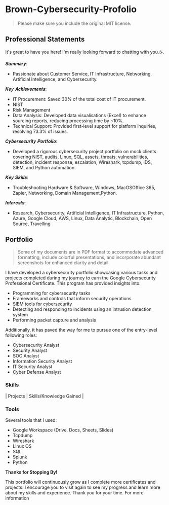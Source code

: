 # Brown-Cybersecurity-Profolio
> Please make sure you include the original MIT license.
 
## Professional Statements
It's great to have you here! I'm really looking forward to chatting with you.☕.

𝑺𝒖𝒎𝒎𝒂𝒓𝒚: 
* Passionate about Customer Service, IT Infrastructure, Networking, Artificial Intelligence, and Cybersecurity.

𝑲𝒆𝒚 𝑨𝒄𝒉𝒊𝒆𝒗𝒆𝒎𝒆𝒏𝒕𝒔:
* IT Procurement: Saved 30% of the total cost of IT procurement.
* NIST 
* Risk Management 
* Data Analysis: Developed data visualisations (Excel) to enhance sourcing reports, reducing processing time by ~10%.
* Technical Support: Provided first-level support for platform inquiries, resolving 73.3% of issues.
 

𝑪𝒚𝒃𝒆𝒓𝒔𝒆𝒄𝒖𝒓𝒊𝒕𝒚 𝑷𝒐𝒓𝒕𝒇𝒐𝒍𝒊𝒐:
* Developed a rigorous cybersecurity project portfolio on mock clients covering NIST, audits, Linux, SQL, assets, threats, vulnerabilities, detection, incident response, escalation, Wireshark, tcpdump, IDS, SIEM, and Python automation.

𝑲𝒆𝒚 𝑺𝒌𝒊𝒍𝒍𝒔:
* Troubleshooting Hardware & Software, Windows, MacOSOffice 365, Zapier, Networking, Domain Management,Python.

𝑰𝒏𝒕𝒆𝒓𝒆𝒔𝒕𝒔:
* Research, Cybersecurity, Artificial Intelligence, IT Infrastructure, Python, Azure, Google Cloud, AWS, Linux, Data Analytic, Blockchain, Open Source, Travelling

## Portfolio
> Some of my documents are in PDF format to accommodate advanced formatting, include colorful presentations, and incorporate abundant screenshots for enhanced clarity and detail.

I have developed a cybersecurity portfolio showcasing various tasks and projects completed during my journey to earn the Google Cybersecurity Professional Certificate. This program has provided insights into:
* Programming for cybersecurity tasks
* Frameworks and controls that inform security operations
* SIEM tools for cybersecurity
* Detecting and responding to incidents using an intrusion detection system
* Performing packet capture and analysis

Additionally, it has paved the way for me to pursue one of the entry-level following roles:
* Cybersecurity Analyst
* Security Analyst
* SOC Analyst
* Information Security Analyst
* IT Security Analyst
* Cyber Defense Analyst

### Skills  
| Projects | Skills/Knowledge Gained | 

### Tools 
Several tools that I used: 
* Google Workspace (Drive, Docs, Sheets, Slides)
* Tcpdump
* Wireshark
* Linux OS
* SQL
* Splunk
* Python 

**Thanks for Stopping By!**

This portfolio will continuously grow as I complete more certificates and projects. I encourage you to visit again to see my progress and learn more about my skills and experience.
Thank you for your time. For more information

